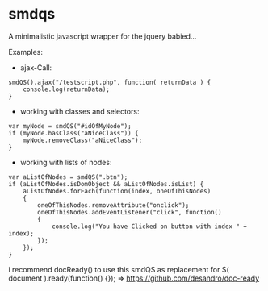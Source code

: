 # smdqs
A minimalistic javascript wrapper for the jquery babied...

Examples:

- ajax-Call:
```
smdQS().ajax("/testscript.php", function( returnData ) {
	console.log(returnData);					
}
```

- working with classes and selectors:
```
var myNode = smdQS("#idOfMyNode");
if (myNode.hasClass("aNiceClass")) {
	myNode.removeClass("aNiceClass");
}
```

- working with lists of nodes:
```
var aListOfNodes = smdQS(".btn");
if (aListOfNodes.isDomObject && aListOfNodes.isList) {
	aListOfNodes.forEach(function(index, oneOfThisNodes) 
	{
		oneOfThisNodes.removeAttribute("onclick");
		oneOfThisNodes.addEventListener("click", function() 
		{
			console.log("You have Clicked on button with index " + index);
		});
	});
} 
```

i recommend docReady() to use this smdQS as replacement for $( document ).ready(function() {}); => https://github.com/desandro/doc-ready

